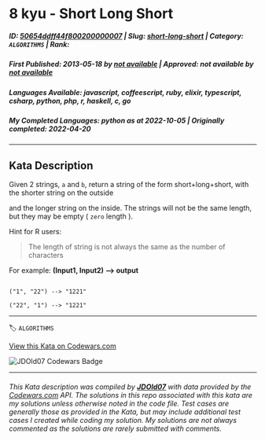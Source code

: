# 8 kyu - Short Long Short

##### **ID**: [50654ddff44f800200000007](https://www.codewars.com/kata/50654ddff44f800200000007) | **Slug**: [short-long-short](https://www.codewars.com/kata/50654ddff44f800200000007) | **Category**: `ALGORITHMS` | **Rank**: <span style="color:white">8 kyu</span>

##### **First Published**: 2013-05-18 ***by*** [*not available*](https://www.codewars.com) | **Approved**: *not available* ***by*** [*not available*](*https://www.codewars.com*)

##### **Languages Available**: javascript, coffeescript, ruby, elixir, typescript, csharp, python, php, r, haskell, c, go

##### **My Completed Languages**: python ***as at*** 2022-10-05 | **Originally completed**: 2022-04-20

---

## Kata Description


Given 2 strings, `a` and `b`, return a string of the form short+long+short, with the shorter string on the outside

and the longer string on the inside. The strings will not be the same length, but they may be empty ( `zero` length ).



Hint for R users:

<blockquote>The length of string is not always the same as the number of characters</blockquote>



For example: **(Input1, Input2) --> output**



```

("1", "22") --> "1221"

("22", "1") --> "1221"

```



---


🏷 `ALGORITHMS`


[View this Kata on Codewars.com](https://www.codewars.com/kata/50654ddff44f800200000007)

![](https://www.codewars.com/users/jdold07/badges/large "JDOld07 Codewars Badge")

---

###### *This Kata description was compiled by [**JDOld07**](https://tpstech.dev) with data provided by the [Codewars.com](https://www.codewars.com) API.  The solutions in this repo associated with this kata are my solutions unless otherwise noted in the code file.  Test cases are generally those as provided in the Kata, but may include additional test cases I created while coding my solution.  My solutions are not always commented as the solutions are rarely submitted with comments.*
